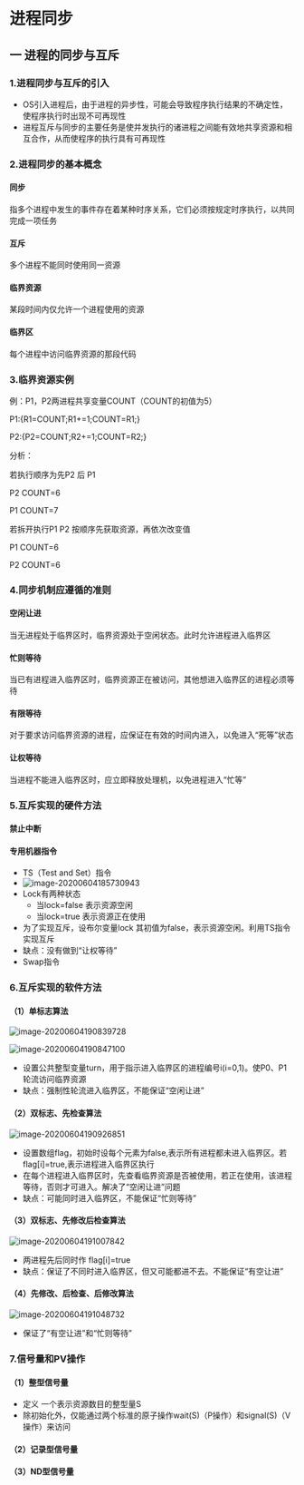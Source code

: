 # 进程同步

## 一 进程的同步与互斥

### 1.进程同步与互斥的引入

* OS引入进程后，由于进程的异步性，可能会导致程序执行结果的不确定性，使程序执行时出现不可再现性
* 进程互斥与同步的主要任务是使并发执行的诸进程之间能有效地共享资源和相互合作，从而使程序的执行具有可再现性

### 2.进程同步的基本概念

#### 同步

指多个进程中发生的事件存在着某种时序关系，它们必须按规定时序执行，以共同完成一项任务 

#### 互斥

多个进程不能同时使用同一资源

#### 临界资源

某段时间内仅允许一个进程使用的资源

#### 临界区

每个进程中访问临界资源的那段代码

### 3.临界资源实例

例：P1，P2两进程共享变量COUNT（COUNT的初值为5）

P1:{R1=COUNT;R1+=1;COUNT=R1;}

P2:{P2=COUNT;R2+=1;COUNT=R2;}

分析：

若执行顺序为先P2 后 P1

P2 COUNT=6

P1 COUNT=7

若拆开执行P1 P2 按顺序先获取资源，再依次改变值

P1 COUNT=6

P2 COUNT=6

### 4.同步机制应遵循的准则

#### 空闲让进

当无进程处于临界区时，临界资源处于空闲状态。此时允许进程进入临界区

#### 忙则等待

当已有进程进入临界区时，临界资源正在被访问，其他想进入临界区的进程必须等待

#### 有限等待

对于要求访问临界资源的进程，应保证在有效的时间内进入，以免进入“死等”状态

#### 让权等待

当进程不能进入临界区时，应立即释放处理机，以免进程进入“忙等”

### 5.互斥实现的硬件方法

#### 禁止中断

#### 专用机器指令

* TS（Test and Set）指令
* ![image-20200604185730943](C:\Users\10316\Documents\GitHub\learn_doc_md\操作系统\4.assets\image-20200604185730943.png)
* Lock有两种状态
  * 当lock=false 表示资源空闲
  * 当lock=true 表示资源正在使用
* 为了实现互斥，设布尔变量lock 其初值为false，表示资源空闲。利用TS指令实现互斥
* 缺点：没有做到“让权等待”
*  Swap指令

### 6.互斥实现的软件方法

#### （1）单标志算法

![image-20200604190839728](C:\Users\10316\Documents\GitHub\learn_doc_md\操作系统\4.assets\image-20200604190839728.png)

![image-20200604190847100](C:\Users\10316\Documents\GitHub\learn_doc_md\操作系统\4.assets\image-20200604190847100.png)

* 设置公共整型变量turn，用于指示进入临界区的进程编号i(i=0,1)。使P0、P1轮流访问临界资源
* 缺点：强制性轮流进入临界区，不能保证“空闲让进”

#### （2）双标志、先检查算法

![image-20200604190926851](C:\Users\10316\Documents\GitHub\learn_doc_md\操作系统\4.assets\image-20200604190926851.png)

* 设置数组flag，初始时设每个元素为false,表示所有进程都未进入临界区。若flag[i]=true,表示进程进入临界区执行
* 在每个进程进入临界区时，先查看临界资源是否被使用，若正在使用，该进程等待，否则才可进入。解决了“空闲让进”问题
* 缺点：可能同时进入临界区，不能保证“忙则等待”

#### （3）双标志、先修改后检查算法

![image-20200604191007842](C:\Users\10316\Documents\GitHub\learn_doc_md\操作系统\4.assets\image-20200604191007842.png)

* 两进程先后同时作	flag[i]=true
* 缺点：保证了不同时进入临界区，但又可能都进不去。不能保证“有空让进”

#### （4）先修改、后检查、后修改算法

![image-20200604191048732](C:\Users\10316\Documents\GitHub\learn_doc_md\操作系统\4.assets\image-20200604191048732.png)

* 保证了“有空让进”和“忙则等待”

### 7.信号量和PV操作

#### （1）整型信号量

* 定义 一个表示资源数目的整型量S
* 除初始化外，仅能通过两个标准的原子操作wait(S)（P操作）和signal(S)（V操作）来访问

#### （2）记录型信号量

#### （3）ND型信号量











